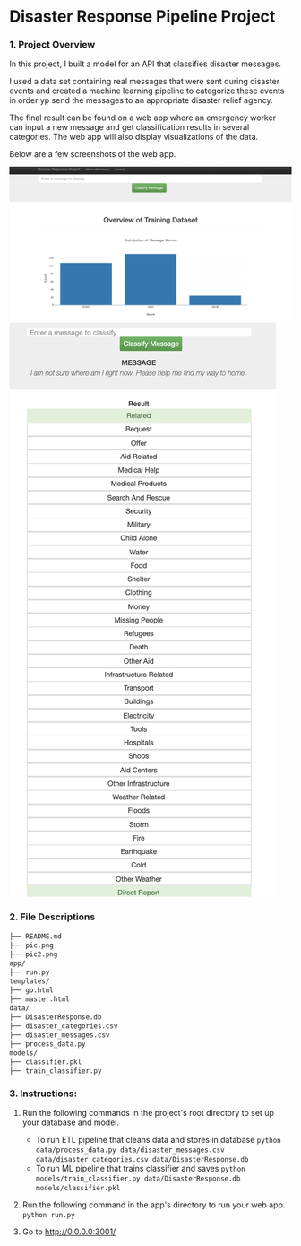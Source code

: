 # Disaster Response Pipeline Project


### 1. Project Overview
In this project, I built a model for an API that classifies disaster messages.

I used a data set containing real messages that were sent during disaster events and created a machine learning pipeline to categorize these events in order yp send the messages to an appropriate disaster relief agency.

The final result can be found on a web app where an emergency worker can input a new message and get classification results in several categories. The web app will also display visualizations of the data. 

Below are a few screenshots of the web app.

![pic1](pic1.png)
![pic2](pic2.png)


### 2. File Descriptions
```
├── README.md
├── pic.png
├── pic2.png
app/
├── run.py
templates/
├── go.html
├── master.html
data/
├── DisasterResponse.db
├── disaster_categories.csv
├── disaster_messages.csv
├── process_data.py
models/
├── classifier.pkl
├── train_classifier.py
```

### 3. Instructions:
1. Run the following commands in the project's root directory to set up your database and model.

    - To run ETL pipeline that cleans data and stores in database
        `python data/process_data.py data/disaster_messages.csv data/disaster_categories.csv data/DisasterResponse.db`
    - To run ML pipeline that trains classifier and saves
        `python models/train_classifier.py data/DisasterResponse.db models/classifier.pkl`

2. Run the following command in the app's directory to run your web app.
    `python run.py`

3. Go to http://0.0.0.0:3001/
